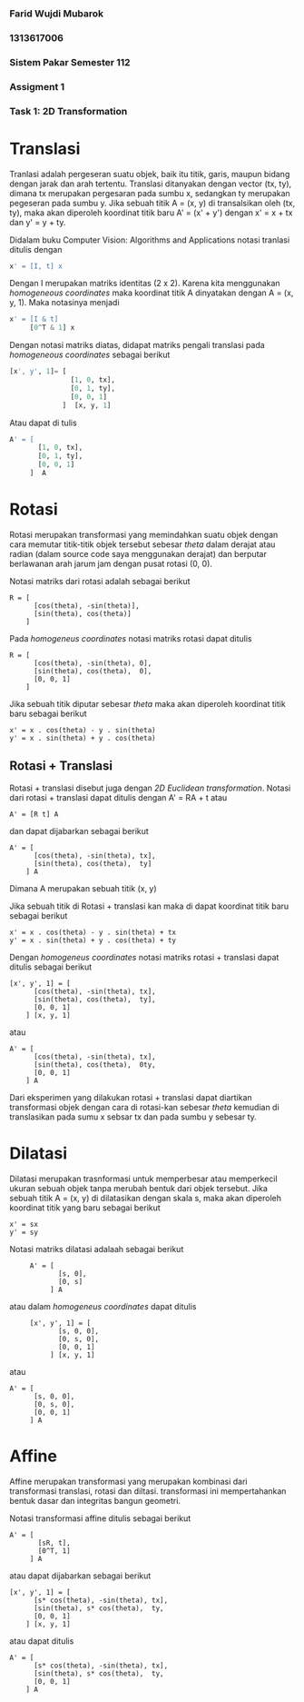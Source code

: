 ### Farid Wujdi Mubarok
### 1313617006
### Sistem Pakar Semester 112
### Assigment 1
### Task 1: 2D Transformation

# Translasi

Tranlasi adalah pergeseran suatu objek, baik itu titik, garis, maupun bidang dengan jarak dan arah tertentu. Translasi ditanyakan dengan vector (tx, ty), dimana tx merupakan pergesaran pada sumbu x, sedangkan ty merupakan pegeseran pada sumbu y.
Jika sebuah titik A = (x, y) di transalsikan oleh (tx, ty), maka akan diperoleh koordinat titik baru A' = (x' + y') dengan x' = x + tx dan y' = y + ty.

Didalam buku Computer Vision: Algorithms and Applications notasi tranlasi ditulis dengan 
```python
x' = [I, t] x
```

Dengan I merupakan matriks identitas (2 x 2). Karena kita menggunakan *homogeneous coordinates* maka koordinat titik A dinyatakan dengan A = (x, y, 1). Maka notasinya menjadi 

```python
x' = [I & t]
     [0^T & 1] x
```

Dengan notasi matriks diatas, didapat matriks pengali translasi pada *homogeneous coordinates* sebagai berikut
```python
[x', y', 1]= [
               [1, 0, tx],
               [0, 1, ty],
               [0, 0, 1]
             ]  [x, y, 1]

```

Atau dapat di tulis
```python
A' = [
       [1, 0, tx],
       [0, 1, ty],
       [0, 0, 1]
     ]  A

```

# Rotasi
Rotasi merupakan transformasi yang memindahkan suatu objek dengan cara memutar titik-titik objek tersebut sebesar *theta* dalam derajat atau radian (dalam source code saya menggunakan derajat) dan berputar berlawanan arah jarum jam dengan pusat rotasi (0, 0).

Notasi matriks dari rotasi adalah sebagai berikut
```code
R = [
      [cos(theta), -sin(theta)],
      [sin(theta), cos(theta)]
    ]
```

Pada *homogeneus coordinates* notasi matriks rotasi dapat ditulis
```code
R = [
      [cos(theta), -sin(theta), 0],
      [sin(theta), cos(theta),  0],
      [0, 0, 1]
    ]
```

Jika sebuah titik diputar sebesar *theta* maka akan diperoleh koordinat titik baru sebagai berikut
```code
x' = x . cos(theta) - y . sin(theta)
y' = x . sin(theta) + y . cos(theta)
```

## Rotasi + Translasi
Rotasi + translasi disebut juga dengan *2D Euclidean transformation*. Notasi dari rotasi + translasi dapat ditulis dengan  A' = RA + t atau
```code
A' = [R t] A
```
dan dapat dijabarkan sebagai berikut
```code
A' = [
      [cos(theta), -sin(theta), tx],
      [sin(theta), cos(theta),  ty]
    ] A
```
Dimana A merupakan sebuah titik (x, y)

Jika sebuah titik di Rotasi + translasi kan maka di dapat koordinat titik baru sebagai berikut
```code
x' = x . cos(theta) - y . sin(theta) + tx
y' = x . sin(theta) + y . cos(theta) + ty
```

Dengan *homogeneus coordinates* notasi matriks rotasi + translasi dapat ditulis sebagai berikut
```code
[x', y', 1] = [
      [cos(theta), -sin(theta), tx],
      [sin(theta), cos(theta),  ty],
      [0, 0, 1]
    ] [x, y, 1]
```
atau
```code
A' = [
      [cos(theta), -sin(theta), tx],
      [sin(theta), cos(theta),  0ty,
      [0, 0, 1]
    ] A
```

Dari eksperimen yang dilakukan rotasi + translasi dapat diartikan transformasi objek dengan cara di rotasi-kan sebesar *theta* kemudian di translasikan pada sumu x sebsar tx dan pada sumbu y sebesar ty.

# Dilatasi
Dilatasi merupakan trasnformasi untuk memperbesar atau memperkecil ukuran sebuah objek tanpa merubah bentuk dari objek tersebut.
Jika sebuah titik A = (x, y) di dilatasikan dengan skala s, maka akan diperoleh koordinat titik yang baru sebagai berikut
```code
x' = sx
y' = sy
```

Notasi matriks dilatasi adalaah sebagai berikut
```code
     A' = [
            [s, 0],
            [0, s]
          ] A
```

atau dalam *homogeneus coordinates* dapat ditulis
```code
     [x', y', 1] = [
            [s, 0, 0],
            [0, s, 0],
            [0, 0, 1]
          ] [x, y, 1]
```
atau
```code
A' = [
      [s, 0, 0],
      [0, s, 0],
      [0, 0, 1]
     ] A
```

# Affine
Affine merupakan transformasi yang merupakan kombinasi dari transformasi translasi, rotasi dan diltasi. transformasi ini mempertahankan bentuk dasar dan integritas bangun geometri. 

Notasi transformasi affine ditulis sebagai berikut
```code
A' = [
       [sR, t],
       [0^T, 1]
     ] A
```
atau dapat dijabarkan sebagai berikut
```code
[x', y', 1] = [
      [s* cos(theta), -sin(theta), tx],
      [sin(theta), s* cos(theta),  ty,
      [0, 0, 1]
    ] [x, y, 1]
```
atau dapat ditulis
```code
A' = [
      [s* cos(theta), -sin(theta), tx],
      [sin(theta), s* cos(theta),  ty,
      [0, 0, 1]
    ] A
```



